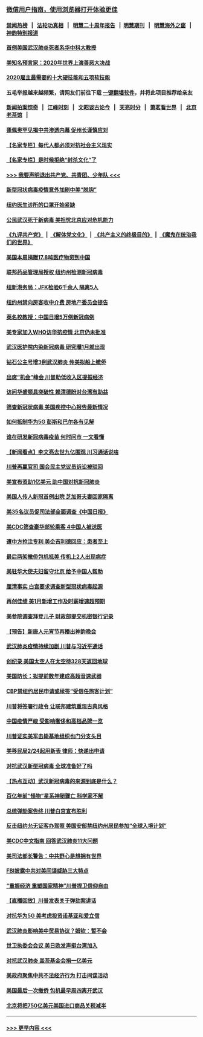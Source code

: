### [微信用户指南，使用浏览器打开体验更佳](https://github.com/gfw-breaker/banned-news1/blob/master/indexes/wechat-guide.md?t=0)
#### [禁闻热榜](热点新闻.md?t=0)  &nbsp;&nbsp;|&nbsp;&nbsp; [法轮功真相](https://github.com/gfw-breaker/truth/blob/master/README.md?t=0) &nbsp;&nbsp;|&nbsp;&nbsp; [明慧二十周年报告](https://github.com/gfw-breaker/mh-reports/blob/master/README.md?t=0) &nbsp;&nbsp;|&nbsp;&nbsp;[明慧期刊](https://github.com/gfw-breaker/mh-qikan) &nbsp;&nbsp;|&nbsp;&nbsp; [明慧海外之窗](https://github.com/gfw-breaker/mh-news/blob/master/README.md?t=0) &nbsp;&nbsp;|&nbsp;&nbsp; [神韵特别报道](https://github.com/gfw-breaker/mh-news/blob/master/shenyun.md?t=0)
#### [首例美国武汉肺炎死者系华中科大教授](../pages/nsc412/n11855500.md?t=02092011) 
#### [美知名预言家：2020年世界上演善恶大决战](../pages/nsc412/n11855418.md?t=02092011) 
#### [2020雇主最需要的十大硬技能和五项软技能](../pages/nsc412/n11850953.md?t=02092011) 
#### 五毛举报越来越频繁，请网友们前往下载 [一键翻墙软件](https://github.com/gfw-breaker/ssr-accounts)，并将此项目推荐给亲友
#### [新闻拍案惊奇](https://github.com/gfw-breaker/banned-news1/blob/master/pages/link4.md) &nbsp;&nbsp;|&nbsp;&nbsp; [江峰时刻](https://github.com/gfw-breaker/banned-news1/blob/master/pages/link4.md) &nbsp;&nbsp;|&nbsp;&nbsp; [文昭谈古论今](https://github.com/gfw-breaker/banned-news1/blob/master/pages/link4.md) &nbsp;&nbsp;|&nbsp;&nbsp; [天亮时分](https://github.com/gfw-breaker/banned-news1/blob/master/pages/link4.md) &nbsp;&nbsp;|&nbsp;&nbsp; [萧茗看世界](https://github.com/gfw-breaker/banned-news1/blob/master/pages/link4.md) &nbsp;&nbsp;|&nbsp;&nbsp; [北京老茶馆](https://github.com/gfw-breaker/banned-news1/blob/master/pages/link4.md) &nbsp;&nbsp;|&nbsp;&nbsp; 
#### [蓬佩奥罕见揭中共渗透内幕 促州长谨慎应对](../pages/nsc412/n11854685.md?t=02092011) 
#### [【名家专栏】每代人都必须对抗社会主义现实](../pages/nsc412/n11831412.md?t=02092011) 
#### [【名家专栏】是时候拒绝“封杀文化”了](../pages/nsc412/n11814093.md?t=02092011) 
#### [>>> 我要声明退出共产党、共青团、少年队 <<<](https://github.com/begood0513/goodnews/blob/master/quit/letter.md) 
#### [新型冠状病毒疫情意外加剧中美“脱钩”](../pages/nsc412/n11854475.md?t=02092011) 
#### [纽约医生诊所的口罩开始紧缺](../pages/nsc412/n11853364.md?t=02092011) 
#### [公民武汉死于新病毒 美担忧北京应对危机能力](../pages/nsc412/n11854331.md?t=02092011) 
#### [《九评共产党》](https://github.com/begood0513/9ping.md/blob/master/README.md) &nbsp;|&nbsp; [《解体党文化》](../../../../jtdwh.md/blob/master/README.md)  &nbsp;|&nbsp; [《共产主义的终极目的》](../../../../gczydzjmd.md/blob/master/README.md) &nbsp;|&nbsp; [《魔鬼在统治我们的世界》](../../../../mgztzwmdsj.md/blob/master/README.md) 
#### [美国本周捐赠17.8吨医疗物资到中国](../pages/nsc412/n11854269.md?t=02092011) 
#### [联邦药品管理局授权  纽约州检测新冠病毒](../pages/nsc412/n11853371.md?t=02092011) 
#### [纽新港务局：JFK检验6千余人  隔离5人](../pages/nsc412/n11853366.md?t=02092011) 
#### [纽约州禁向房客收中介费  房地产委员会提告](../pages/nsc412/n11853360.md?t=02092011) 
#### [英名校教授：中国日增5万例新冠病例](../pages/nsc412/n11854174.md?t=02092011) 
#### [美专家加入WHO访华抗疫情 北京仍未批准](../pages/nsc412/n11854043.md?t=02092011) 
#### [武汉医护院内染新冠病毒 研究曝1月就出现](../pages/nsc412/n11852928.md?t=02092011) 
#### [钻石公主号增3例武汉肺炎 传美拟船上撤侨](../pages/nsc412/n11853240.md?t=02092011) 
#### [出席“机会”峰会 川普助低收入区提振经济](../pages/nsc412/n11853232.md?t=02092011) 
#### [访问华盛顿具突破性 赖清德盼对台湾有助益](../pages/nsc412/n11853129.md?t=02092011) 
#### [筛查新冠状病毒 美国疾控中心报告最新情况](../pages/nsc412/n11853070.md?t=02092011) 
#### [如何抵制华为5G 彭斯和巴尔各有见解](../pages/nsc412/n11852535.md?t=02092011) 
#### [谁在研发新冠病毒疫苗 何时问市 一文看懂](../pages/nsc412/n11852840.md?t=02092011) 
#### [【新闻看点】李文亮去世九亿围观 川习通话说啥](../pages/nsc412/n11852360.md?t=02092011) 
#### [川普再赢官司 国会民主党议员诉讼被驳回](../pages/nsc412/n11852287.md?t=02092011) 
#### [美宣布资助1亿美元 助中国对抗新冠肺炎](../pages/nsc412/n11852531.md?t=02092011) 
#### [美国人传人新冠首例出院 芝加哥夫妻回家隔离](../pages/nsc412/n11852452.md?t=02092011) 
#### [美35名议员促司法部全面调查《中国日报》](../pages/nsc412/n11852435.md?t=02092011) 
#### [美CDC筛查豪华邮轮乘客 4中国人被送医](../pages/nsc412/n11852085.md?t=02092011) 
#### [遭中方抢注专利 美企吉利德回应：患者至上](../pages/nsc412/n11852037.md?t=02092011) 
#### [最后两架撤侨包机抵美 传机上2人出现病症](../pages/nsc412/n11852173.md?t=02092011) 
#### [美驻华大使夫妇留守北京 给予中国人帮助](../pages/nsc412/n11852165.md?t=02092011) 
#### [厘清事实 白宫要求调查新型冠状病毒起源](../pages/nsc412/n11852106.md?t=02092011) 
#### [再创佳绩 美1月新增工作及时薪增速超预期](../pages/nsc412/n11852174.md?t=02092011) 
#### [美参院调查拜登儿子 财政部提交机密银行记录](../pages/nsc412/n11851808.md?t=02092011) 
#### [【预告】新唐人元宵节再播出神韵晚会](../pages/nsc412/n11843192.md?t=02092011) 
#### [武汉肺炎疫情持续加剧 川普与习近平通话](../pages/nsc412/n11851613.md?t=02092011) 
#### [创纪录 美国太空人在太空待328天返回地球](../pages/nsc412/n11851266.md?t=02092011) 
#### [美国防长：拟提前数年建成高超音速武器](../pages/nsc412/n11850959.md?t=02092011) 
#### [CBP禁纽约居民申请或续签“受信任旅客计划”](../pages/nsc412/n11850857.md?t=02092011) 
#### [川普将签署行政令 让联邦建筑重现古典风格](../pages/nsc412/n11850654.md?t=02092011) 
#### [中国疫情严峻 受影响奢侈和高档品牌一览](../pages/nsc412/n11850319.md?t=02092011) 
#### [川普证实美军击毙基地组织也门分支头目](../pages/nsc412/n11850383.md?t=02092011) 
#### [美移民局2/24起用新表 律师：快递出申请](../pages/nsc412/n11848220.md?t=02092011) 
#### [对抗武汉新型冠病毒 全球准备好了吗](../pages/nsc412/n11850142.md?t=02092011) 
#### [【热点互动】武汉新冠病毒的来源到底是什么？](../pages/nsc412/n11849749.md?t=02092011) 
#### [百亿年前“怪物”星系神秘骤亡 科学家不解](../pages/nsc412/n11849863.md?t=02092011) 
#### [总统弹劾案告终 川普白宫宣布胜利](../pages/nsc412/n11849985.md?t=02092011) 
#### [反击纽约允无证客办驾照  美国安部禁纽约州居民参加“全球入境计划”](../pages/nsc412/n11849828.md?t=02092011) 
#### [美CDC中文指南 回答武汉肺炎11大问题](../pages/nsc412/n11849703.md?t=02092011) 
#### [美司法部长警告：中共野心是想拥有世界](../pages/nsc412/n11849769.md?t=02092011) 
#### [FBI披露中共对美间谍威胁三大特点](../pages/nsc412/n11849700.md?t=02092011) 
#### [“重振经济 重塑国家精神”川普捍卫信仰自由](../pages/nsc412/n11849641.md?t=02092011) 
#### [【直播回放】川普发表关于弹劾案讲话](../pages/nsc412/n11849472.md?t=02092011) 
#### [对抗华为5G 美考虑投资诺基亚和爱立信](../pages/nsc412/n11849510.md?t=02092011) 
#### [武汉肺炎影响美中贸易协议？姆钦：暂不会](../pages/nsc412/n11849497.md?t=02092011) 
#### [世卫执委会会议 美日欧发声挺台湾加入](../pages/nsc412/n11849433.md?t=02092011) 
#### [对抗武汉肺炎 盖茨基金会捐一亿美元](../pages/nsc412/n11848953.md?t=02092011) 
#### [美政府聚焦中共不法经济行为 打击间谍活动](../pages/nsc412/n11849322.md?t=02092011) 
#### [美国最后一次撤侨 包机最早周四离开武汉](../pages/nsc412/n11849395.md?t=02092011) 
#### [北京将把750亿美元美国进口商品关税减半](../pages/nsc412/n11848896.md?t=02092011) 

----
#### [ >>> 更早内容 <<< ](../indexes/nsc412-earlier.md)
